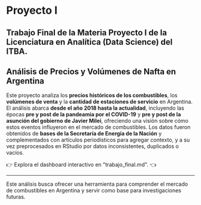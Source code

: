# Proyecto I  
## Trabajo Final de la Materia Proyecto I de la Licenciatura en Analítica (Data Science) del ITBA.  
## Análisis de Precios y Volúmenes de Nafta en Argentina  

Este proyecto analiza los **precios históricos de los combustibles**, los **volúmenes de venta** y la **cantidad de estaciones de servicio** en Argentina. El análisis abarca **desde el año 2018 hasta la actualidad**, incluyendo las épocas **pre y post de la pandeamia por el COVID-19** y **pre y post de la asunción del gobierno de Javier Milei**, ofreciendo una visión sobre cómo estos eventos influyeron en el mercado de combustibles. Los datos fueron obtenidos de **bases de la Secretaría de Energía de la Nación** y complementados con artículos periodísticos para agregar contexto, y a su vez preprocesados en RStudio por datos inconsistentes, duplicados o vacíos. 

👉 Explora el dashboard interactivo en "trabajo_final.md". 👈  

---  
Este análisis busca ofrecer una herramienta para comprender el mercado de combustibles en Argentina y servir como base para investigaciones futuras.
